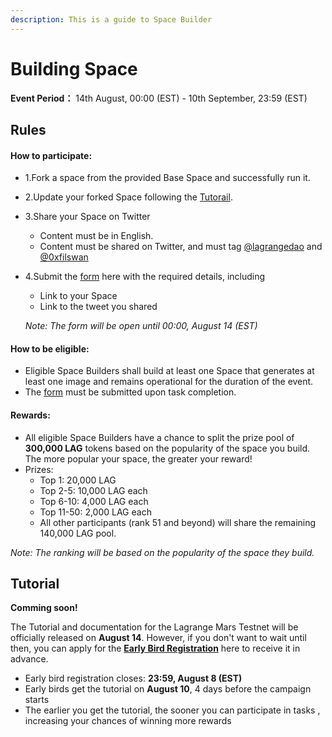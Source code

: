 ```yaml
---
description: This is a guide to Space Builder
---
```


# Building Space

**Event Period：** 14th August, 00:00 (EST) - 10th September, 23:59 (EST)

## **Rules**

#### **How to participate:**

* 1.Fork a space from the provided Base Space and successfully run it.
* 2.Update your forked Space following the [Tutorail](build-space.md#tutorial).
* 3.Share your Space on Twitter
  * Content must be in English.
  * Content must be shared on Twitter, and must tag [@lagrangedao](https://twitter.com/lagrangedao) and [@0xfilswan](https://twitter.com/0xfilswan)
*   4.Submit the [form](https://forms.gle/YyzotPhHqx4DmCmy9) here with the required details, including

    * Link to your Space
    * Link to the tweet you shared

    _Note: The form will be open until 00:00, August 14 (EST)_

#### **How to be eligible:**

* Eligible Space Builders shall build at least one Space that generates at least one image and remains operational for the duration of the event.
* The [form](https://forms.gle/YyzotPhHqx4DmCmy9) must be submitted upon task completion.&#x20;

#### **Rewards:**

* All eligible Space Builders have a chance to split the prize pool of **300,000 LAG** tokens based on the popularity of the space you build. The more popular your space, the greater your reward!
* Prizes:
  * Top 1: 20,000 LAG
  * Top 2-5: 10,000 LAG each
  * Top 6-10: 4,000 LAG each
  * Top 11-50: 2,000 LAG each
  * All other participants (rank 51 and beyond) will share the remaining 140,000 LAG pool.

_Note: The ranking will be based on the popularity of the space they build._

## Tutorial

**Comming soon!**

The Tutorial and documentation for the Lagrange Mars Testnet will be officially released on **August 14**. However, if you don't want to wait until then, you can apply for the [**Early Bird Registration**](https://docs.google.com/forms/d/e/1FAIpQLScvmaP3T\_Q\_rmZcT7vBQYhNy6MXdN2e4a8IzOcgPhBn3oOd6g/viewform?usp=sf\_link) here to receive it in advance.&#x20;

* Early bird registration closes: **23:59, August 8 (EST)**
* Early birds get the tutorial on **August 10**, 4 days before the campaign starts
* The earlier you get the tutorial, the sooner you can participate in tasks , increasing your chances of winning more rewards
